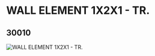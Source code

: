 # WALL ELEMENT 1X2X1 - TR.
## 30010
![WALL ELEMENT 1X2X1 - TR.](https://lc-www-live-s.legocdn.com/media/bricks/5/2/4142109.jpg)